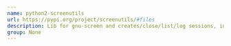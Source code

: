 ```yaml
---
name: python2-screenutils
url: https://pypi.org/project/screenutils/#files
description: Lib for gnu-screen and creates/close/list/log sessions, injects commands.
group: None
---
```

